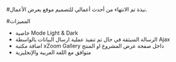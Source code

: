 #نبذة
تم الانتهاء من أحدث أعمالي للتصميم موقع يعرض الأعمال. 

#المميزات
- خاصية Mode Light & Dark
- الرسالة المنبثقة في حال تم تنفيذ عملية ارسال البيانات بالواسطة Ajax
- اضافة مكتبة xZoom Gallery داخل صفحة عرض المشروع او المنتج
- متوافق مع اللغة العربية والإنجليزية
